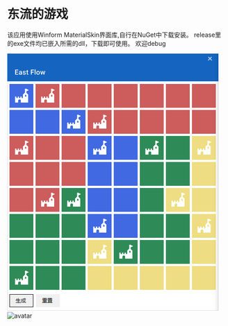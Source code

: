 # 东流的游戏
该应用使用Winform MaterialSkin界面库,自行在NuGet中下载安装。
release里的exe文件均已嵌入所需的dll，下载即可使用。
欢迎debug

![avatar](https://github.com/eddy20001118/EastFlow/blob/master/ScreenShot2.PNG)
![avatar](https://github.com/eddy20001118/EastFlow/blob/master/ScreenShot1.PNG)
